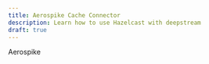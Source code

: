 ```yaml
---
title: Aerospike Cache Connector
description: Learn how to use Hazelcast with deepstream
draft: true
---
```


Aerospike
